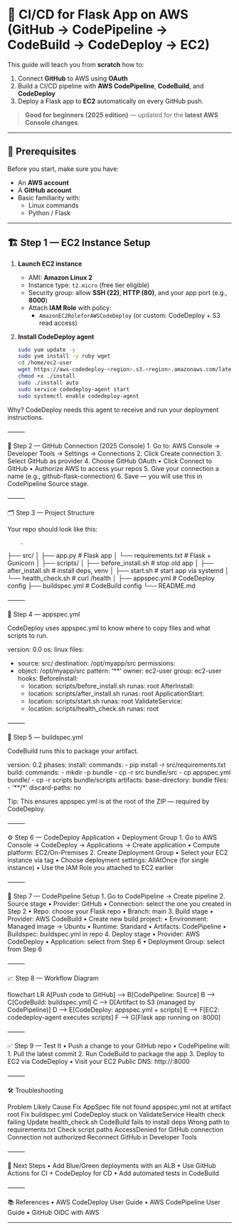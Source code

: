 # 🚀 CI/CD for Flask App on AWS (GitHub → CodePipeline → CodeBuild → CodeDeploy → EC2)

This guide will teach you from **scratch** how to:

1. Connect **GitHub** to AWS using **OAuth**
2. Build a CI/CD pipeline with **AWS CodePipeline**, **CodeBuild**, and **CodeDeploy**
3. Deploy a Flask app to **EC2** automatically on every GitHub push.

> **Good for beginners (2025 edition)** — updated for the **latest AWS Console changes**.

---

## 📌 Prerequisites

Before you start, make sure you have:

- An **AWS account**
- A **GitHub account**
- Basic familiarity with:
  - Linux commands
  - Python / Flask

---

## 🏗 Step 1 — EC2 Instance Setup

1. **Launch EC2 instance**
   - AMI: **Amazon Linux 2**
   - Instance type: `t2.micro` (free tier eligible)
   - Security group: allow **SSH (22)**, **HTTP (80)**, and your app port (e.g., **8000**)
   - Attach **IAM Role** with policy:  
     - `AmazonEC2RoleforAWSCodeDeploy` (or custom: CodeDeploy + S3 read access)

2. **Install CodeDeploy agent**
   ```bash
   sudo yum update -y
   sudo yum install -y ruby wget
   cd /home/ec2-user
   wget https://aws-codedeploy-<region>.s3.<region>.amazonaws.com/latest/install
   chmod +x ./install
   sudo ./install auto
   sudo service codedeploy-agent start
   sudo systemctl enable codedeploy-agent

Why? CodeDeploy needs this agent to receive and run your deployment instructions.

⸻

🔑 Step 2 — GitHub Connection (2025 Console)
	1.	Go to: AWS Console → Developer Tools → Settings → Connections
	2.	Click Create connection
	3.	Select GitHub as provider
	4.	Choose GitHub OAuth
	•	Click Connect to GitHub
	•	Authorize AWS to access your repos
	5.	Give your connection a name (e.g., github-flask-connection)
	6.	Save — you will use this in CodePipeline Source stage.

⸻

🗂 Step 3 — Project Structure

Your repo should look like this:

		.
├── src/
│   ├── app.py                 # Flask app
│   └── requirements.txt       # Flask + Gunicorn
│
├── scripts/
│   ├── before_install.sh      # stop old app
│   ├── after_install.sh       # install deps, venv
│   ├── start.sh               # start app via systemd
│   └── health_check.sh        # curl /health
│
├── appspec.yml                # CodeDeploy config
├── buildspec.yml              # CodeBuild config
└── README.md


⸻

📜 Step 4 — appspec.yml

CodeDeploy uses appspec.yml to know where to copy files and what scripts to run.

version: 0.0
os: linux
files:
  - source: src/
    destination: /opt/myapp/src
permissions:
  - object: /opt/myapp/src
    pattern: '**'
    owner: ec2-user
    group: ec2-user
hooks:
  BeforeInstall:
    - location: scripts/before_install.sh
      runas: root
  AfterInstall:
    - location: scripts/after_install.sh
      runas: root
  ApplicationStart:
    - location: scripts/start.sh
      runas: root
  ValidateService:
    - location: scripts/health_check.sh
      runas: root


⸻

📜 Step 5 — buildspec.yml

CodeBuild runs this to package your artifact.

version: 0.2
phases:
  install:
    commands:
      - pip install -r src/requirements.txt
  build:
    commands:
      - mkdir -p bundle
      - cp -r src bundle/src
      - cp appspec.yml bundle/
      - cp -r scripts bundle/scripts
artifacts:
  base-directory: bundle
  files:
    - '**/*'
  discard-paths: no

Tip: This ensures appspec.yml is at the root of the ZIP — required by CodeDeploy.

⸻

⚙ Step 6 — CodeDeploy Application + Deployment Group
	1.	Go to AWS Console → CodeDeploy → Applications → Create application
	•	Compute platform: EC2/On-Premises
	2.	Create Deployment Group
	•	Select your EC2 instance via tag
	•	Choose deployment settings: AllAtOnce (for single instance)
	•	Use the IAM Role you attached to EC2 earlier

⸻

🔄 Step 7 — CodePipeline Setup
	1.	Go to CodePipeline → Create pipeline
	2.	Source stage
	•	Provider: GitHub
	•	Connection: select the one you created in Step 2
	•	Repo: choose your Flask repo
	•	Branch: main
	3.	Build stage
	•	Provider: AWS CodeBuild
	•	Create new build project:
	•	Environment: Managed image → Ubuntu
	•	Runtime: Standard
	•	Artifacts: CodePipeline
	•	Buildspec: buildspec.yml in repo
	4.	Deploy stage
	•	Provider: AWS CodeDeploy
	•	Application: select from Step 6
	•	Deployment Group: select from Step 6

⸻

📈 Step 8 — Workflow Diagram

flowchart LR
  A[Push code to GitHub] --> B[CodePipeline: Source]
  B --> C[CodeBuild: buildspec.yml]
  C --> D[Artifact to S3 (managed by CodePipeline)]
  D --> E[CodeDeploy: appspec.yml + scripts]
  E --> F[EC2: codedeploy-agent executes scripts]
  F --> G[Flask app running on :8000]


⸻

✅ Step 9 — Test It
	•	Push a change to your GitHub repo
	•	CodePipeline will:
	1.	Pull the latest commit
	2.	Run CodeBuild to package the app
	3.	Deploy to EC2 via CodeDeploy
	•	Visit your EC2 Public DNS: http://<ec2-public-ip>:8000

⸻

🛠 Troubleshooting

Problem	Likely Cause	Fix
AppSpec file not found	appspec.yml not at artifact root	Fix buildspec.yml
CodeDeploy stuck on ValidateService	Health check failing	Update health_check.sh
CodeBuild fails to install deps	Wrong path to requirements.txt	Check script paths
AccessDenied for GitHub connection	Connection not authorized	Reconnect GitHub in Developer Tools


⸻

🎯 Next Steps
	•	Add Blue/Green deployments with an ALB
	•	Use GitHub Actions for CI + CodeDeploy for CD
	•	Add automated tests in CodeBuild

⸻

📚 References
	•	AWS CodeDeploy User Guide
	•	AWS CodePipeline User Guide
	•	GitHub OIDC with AWS

---

